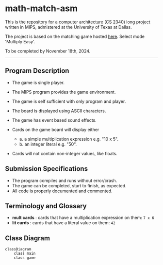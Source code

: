 # math-match-asm

This is the repository for a computer architecture (CS 2340) long project written in MIPS, admistered at the University of Texas at Dallas.

The project is based on the matching game hosted [here](https://www.mathsisfun.com/games/math-match-game.html). Select mode 'Multiply Easy'.

To be completed by November 18th, 2024.

---

## Program Description
- The game is single player.
- The MIPS program provides the game environment.
- The game is self sufficient with only program and player.
- The board is displayed using ASCII characters.
- The game has event based sound effects.
- Cards on the game board will display either
    - a. a simple multiplication expression e.g. "10 x 5".
    - b. an integer literal e.g. "50".

- Cards will not contain non-integer values, like floats.

## Submission Specifications
- The program compiles and runs without error/crash.
- The game can be completed, start to finish, as expected.
- All code is properly documented and commented.

## Terminology and Glossary
- **mult cards** : cards that have a multiplication expression on them: `7 x 6`
- **lit cards** : cards that have a literal value on them: `42`

## Class Diagram
```mermaid
classDiagram
    class main
    class game
```